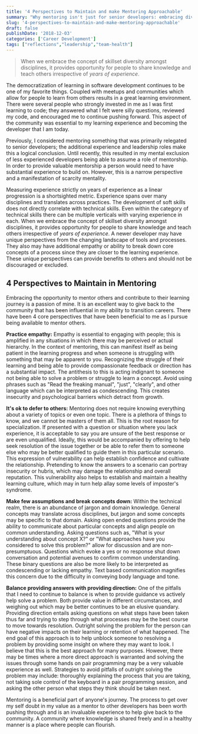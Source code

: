 ```yaml
---
title: '4 Perspectives to Maintain and make Mentoring Approachable'
summary: "Why mentoring isn't just for senior developers: embracing diverse skillsets and experience across all levels."
slug: '4-perspectives-to-maintain-and-make-mentoring-approachable'
draft: false
publishDate: '2018-12-03'
categories: ['Career Development']
tags: ["reflections","leadership","team-health"]
---
```

> When we embrace the concept of skillset diversity amongst disciplines, it provides opportunity for people to share knowledge and teach others irrespective of *years of experience*.

The democratization of learning in software development continues to be one of my favorite things. Coupled with meetups and communities which allow for people to learn from others results in a great learning environment. There were several people who strongly invested in me as I was first learning to code; they answered what I felt were silly questions, reviewed my code, and encouraged me to continue pushing forward. This aspect of the community was essential to my learning experience and becoming the developer that I am today.

Previously, I considered mentoring something that was primarily relegated to senior developers; the additional experience and leadership roles make this a logical conclusion. Until recently, this resulted in my mental exclusion of less experienced developers being able to assume a role of mentorship. In order to provide valuable mentorship a person would need to have substantial experience to build on. However, this is a narrow perspective and a manifestation of scarcity mentality.

Measuring experience strictly on years of experience as a linear progression is a shortsighted metric. Experience spans over many disciplines and translates across practices. The development of soft skills does not directly correlate with technical skills. Even within the category of technical skills there can be multiple verticals with varying experience in each. When we embrace the concept of skillset diversity amongst disciplines, it provides opportunity for people to share knowledge and teach others irrespective of *years of experience*. A newer developer may have unique perspectives from the changing landscape of tools and processes. They also may have additional empathy or ability to break down core concepts of a process since they are closer to the learning experience. These unique perspectives can provide benefits to others and should not be discouraged or excluded.

## 4 Perspectives to Maintain in Mentoring

Embracing the opportunity to mentor others and contribute to their learning journey is a passion of mine. It is an excellent way to give back to the community that has been influential in my ability to transition careers. There have been 4 core perspectives that have been beneficial to me as I pursue being available to mentor others.

**Practice empathy:** Empathy is essential to engaging with people; this is amplified in any situations in which there may be perceived or actual hierarchy. In the context of mentoring, this can manifest itself as being patient in the learning progress and when someone is struggling with something that may be apparent to you. Recognizing the struggle of their learning and being able to provide compassionate feedback or direction has a substantial impact. The antithesis to this is acting indignant to someone not being able to solve a problem or struggle to learn a concept. Avoid using phrases such as "Read the freaking manual", "just", "clearly", and other language which can be interpreted as condescending. This creates insecurity and psychological barriers which detract from growth.

**It's ok to defer to others:** Mentoring does not require knowing everything about a variety of topics or even one topic. There is a plethora of things to know, and we cannot be masters of them all. This is the root reason for specialization. If presented with a question or situation where you lack experience, it is acceptable to say you are unsure of the best response or are even unqualified. Ideally, this would be accompanied by offering to help seek resolution of the issue together or be able to refer them to someone else who may be better qualified to guide them in this particular scenario. This expression of vulnerability can help establish confidence and cultivate the relationship. Pretending to know the answers to a scenario can portray insecurity or hubris, which may damage the relationship and overall reputation. This vulnerability also helps to establish and maintain a healthy learning culture, which may in turn help allay some levels of imposter's syndrome.

**Make few assumptions and break concepts down:** Within the technical realm, there is an abundance of jargon and domain knowledge. General concepts may translate across disciplines, but jargon and some concepts may be specific to that domain. Asking open ended questions provide the ability to communicate about particular concepts and align people on common understanding. Asking questions such as, "What is your understanding about concept X?" or "What approaches have you considered to solve this problem?" allow for discussion and are non-presumptuous. Questions which evoke a yes or no response shut down conversation and potential avenues to confirm common understanding. These binary questions are also be more likely to be interpreted as condescending or lacking empathy. Text based communication magnifies this concern due to the difficulty in conveying body language and tone.

**Balance providing answers with providing direction:** One of the pitfalls that I need to continue to balance is when to provide guidance vs actively help solve a problem. Both provide value in different circumstances, and weighing out which may be better continues to be an elusive quandary. Providing direction entails asking questions on what steps have been taken thus far and trying to step through what processes may be the best course to move towards resolution. Outright solving the problem for the person can have negative impacts on their learning or retention of what happened. The end goal of this approach is to help unblock someone to resolving a problem by providing some insight on where they may want to look. I believe that this is the best approach for many purposes. However, there may be times where a more direct approach is warranted and solving the issues through some hands on pair programming may be a very valuable experience as well. Strategies to avoid pitfalls of outright solving the problem may include: thoroughly explaining the process that you are taking, not taking sole control of the keyboard in a pair programming session, and asking the other person what steps they think should be taken next.

Mentoring is a beneficial part of anyone's journey. The process to get over my self doubt in my value as a mentor to other developers has been worth pushing through and is an invaluable experience to help give back to the community. A community where knowledge is shared freely and in a healthy manner is a place where people can flourish.
